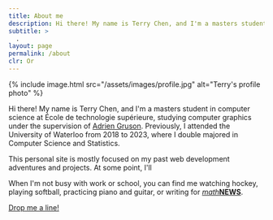 ```yaml
---
title: About me
description: Hi there! My name is Terry Chen, and I'm a masters student in computer science at École de technologie supérieure.
subtitle: >
  .
layout: page
permalink: /about
clr: Or
---
```


{% include image.html src="/assets/images/profile.jpg" alt="Terry's profile photo" %}

Hi there! My name is Terry Chen, and I'm a masters student in computer science at École de technologie supérieure, studying computer graphics under the supervision of [Adrien Gruson](https://profs.etsmtl.ca/agruson/). 
Previously, I attended the University of Waterloo from 2018 to 2023, where I double majored in Computer Science and Statistics. 

This personal site is mostly focused on my past web development adventures and projects. At some point, I'll 

When I'm not busy with work or school, you can find me watching hockey, playing softball, practicing piano and guitar, or writing for [_math_**NEWS**](http://mathnews.uwaterloo.ca).

<div class="text-center">
<a class="btn fg-gn" href="/contact">Drop me a line!</a>
</div>
